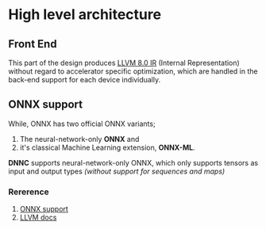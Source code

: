 # High level architecture

## Front End
This part of the design produces [LLVM 8.0 IR](https://releases.llvm.org/8.0.0/docs/LangRef.html) (Internal Representation) 
without regard to accelerator specific optimization,  which are handled in the back-end support for each device individually.

## ONNX support

While, ONNX has two official ONNX variants; 
1. The neural-network-only **ONNX** and 
2. it's classical Machine Learning extension, **ONNX-ML**.

**DNNC** supports neural-network-only ONNX, which only supports tensors as input and output types *(without support for sequences and maps)*

### Rererence
1. [ONNX support](https://github.com/onnx/onnx/blob/master/docs/IR.md)
2. [LLVM docs](https://releases.llvm.org/8.0.0/docs)
